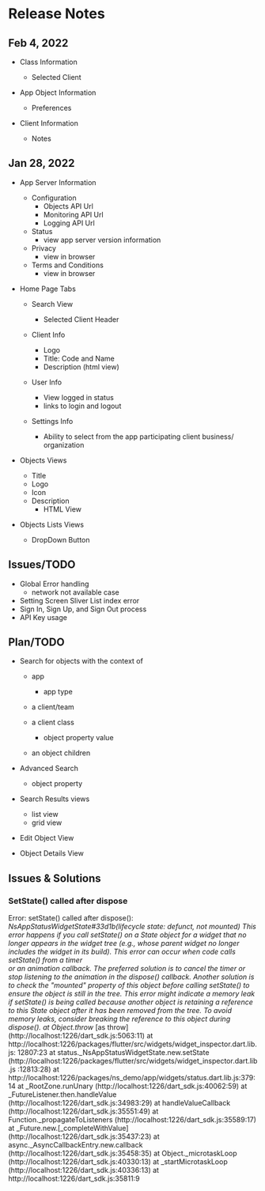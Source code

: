 # Release Notes

## Feb 4, 2022

- Class Information
  - Selected Client

- App Object Information
  - Preferences

- Client Information
  - Notes

## Jan 28, 2022

- App Server Information
  - Configuration
    - Objects API Url
    - Monitoring API Url
    - Logging API Url
  - Status
    - view app server version information
  - Privacy
    - view in browser
  - Terms and Conditions
    - view in browser

- Home Page Tabs
  - Search View
    - Selected Client Header
  - Client Info
    - Logo
    - Title: Code and Name
    - Description (html view)

  - User Info
    - View logged in status
    - links to login and logout

  - Settings Info
    - Ability to select from the app participating client business/
    organization

- Objects Views
  - Title
  - Logo
  - Icon
  - Description
    - HTML View

- Objects Lists Views
  - DropDown Button

## Issues/TODO

- Global Error handling
  - network not available case
- Setting Screen Sliver List index error
- Sign In, Sign Up, and Sign Out process
- API Key usage

## Plan/TODO

- Search for objects with the context of
  - app
    - app type
  - a client/team
  - a client class
    - object property value

  - an object children

- Advanced Search
  - object property

- Search Results views
  - list view
  - grid view
- Edit Object View
- Object Details View

## Issues & Solutions

### SetState() called after dispose

Error: setState() called after dispose(): _NsAppStatusWidgetState#33d1b(lifecycle
state: defunct, not mounted)
This error happens if you call setState() on a State object for a widget that no
longer appears in the widget tree (e.g., whose parent widget no longer includes the
widget in its build). This error can occur when code calls setState() from a timer  
or an animation callback.
The preferred solution is to cancel the timer or stop listening to the animation in
the dispose() callback. Another solution is to check the "mounted" property of this
object before calling setState() to ensure the object is still in the tree.
This error might indicate a memory leak if setState() is being called because
another object is retaining a reference to this State object after it has been
removed from the tree. To avoid memory leaks, consider breaking the reference to
this object during dispose().
    at Object.throw_ [as throw] (http://localhost:1226/dart_sdk.js:5063:11)
    at
    http://localhost:1226/packages/flutter/src/widgets/widget_inspector.dart.lib.js:    12807:23
    at status._NsAppStatusWidgetState.new.setState
    (http://localhost:1226/packages/flutter/src/widgets/widget_inspector.dart.lib.js    :12813:28)
    at http://localhost:1226/packages/ns_demo/app/widgets/status.dart.lib.js:379:14 
    at _RootZone.runUnary (http://localhost:1226/dart_sdk.js:40062:59)
    at _FutureListener.then.handleValue (http://localhost:1226/dart_sdk.js:34983:29)    at handleValueCallback (http://localhost:1226/dart_sdk.js:35551:49)
    at Function._propagateToListeners (http://localhost:1226/dart_sdk.js:35589:17)  
    at _Future.new.[_completeWithValue] (http://localhost:1226/dart_sdk.js:35437:23)    at async._AsyncCallbackEntry.new.callback
    (http://localhost:1226/dart_sdk.js:35458:35)
    at Object._microtaskLoop (http://localhost:1226/dart_sdk.js:40330:13)
    at _startMicrotaskLoop (http://localhost:1226/dart_sdk.js:40336:13)
    at http://localhost:1226/dart_sdk.js:35811:9
